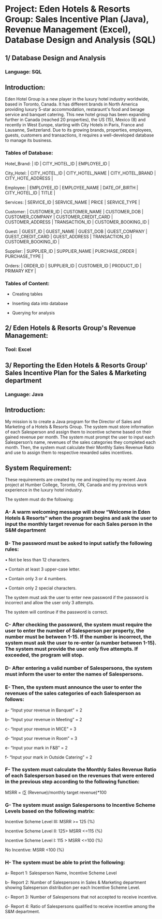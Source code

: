 # Project: Eden Hotels & Resorts Group: Sales Incentive Plan (Java), Revenue Management (Excel), Database Design and Analysis (SQL)


## 1/ Database Design and Analysis

### Language: SQL

## Introduction:

Eden Hotel Group is a new player in the luxury hotel industry worldwide, based in Toronto, Canada. It has different brands in North America providing luxury 5-star accommodation, restaraunt's food and berage service and banquet catering. This new hotel group has been expanding further in Canada (reached 20 properties), the US (15), Mexico (8) and recently in West Europe, starting with City Hotels in Paris, France and Lausanne, Switzerland. Due to its growing brands, properties, employees, guests, customers and transactions, it requires a well-developed database to manage its business.


### Tables of Database:

Hotel_Brand: | ID | CITY_HOTEL_ID | EMPLOYEE_ID |

City_Hotel: | CITY_HOTEL_ID | CITY_HOTEL_NAME | CITY_HOTEL_BRAND | CITY_HOTE_ADDRESS |

Employee: | EMPLOYEE_ID | EMPLOYEE_NAME | DATE_OF_BIRTH | CITY_HOTEL_ID | TITLE | 

Services: | SERVICE_ID | SERVICE_NAME | PRICE | SERVICE_TYPE | 

Customer: | CUSTOMER_ID | CUSTOMER_NAME | CUSTOMER_DOB | CUSTOMER_COMPANY | CUSTOMER_CREDIT_CARD | CUSTOMER_ADDRESS | TRANSACTION_ID | CUSTOMER_BOOKING_ID |

Guest: | GUEST_ID | GUEST_NAME | GUEST_DOB | GUEST_COMPANY | GUEST_CREDIT_CARD  | GUEST_ADDRESS | TRANSACTION_ID  | CUSTOMER_BOOKING_ID  |

Supplier: | SUPPLIER_ID  | SUPPLIER_NAME | PURCHASE_ORDER  | PURCHASE_TYPE | 

Orders: | ORDER_ID | SUPPLIER_ID | CUSTOMER_ID | PRODUCT_ID | PRIMARY KEY |

### Tables of Content:

- Creating tables

- Inserting data into database

- Querying for analysis

## 2/ Eden Hotels & Resorts Group's Revenue Management:

### Tool: Excel



## 3/ Reporting the Eden Hotels & Resorts Group' Sales Incentive Plan for the Sales & Marketing department

### Language: Java

## Introduction:

My mission is to create a Java program for the Director of Sales and Marketing of a Hotels & Resorts Group. The system must store information of each Salesperson and assign them to incentive scheme based on their gained revenue per month. The system must prompt the user to input each Salesperson’s name, revenues of the sales categories they completed each month. Then, the system must calculate their Monthly Sales Revenue Ratio and use to assign them to respective rewarded sales incentives.

## System Requirement:

These requirements are created by me and inspired by my recent Java project at Humber College, Toronto, ON, Canada and my previous work experience in the luxury hotel industry.

The system must do the following:

### A-	A warm welcoming message will show “Welcome in Eden Hotels & Resorts” when the program begins and ask the user to input the monthly target revenue for each Sales person in the S&M department


### B-	The password must be asked to input satisfy the following rules:

•	Not be less than 12 characters.

•	Contain at least 3 upper-case letter.

•	Contain only 3 or 4 numbers.

•	Contain only 2 special characters.

The system must ask the user to enter new password if the password is incorrect and allow the user only 3 attempts.

The system will continue if the password is correct.


### C-	After checking the password, the system must require the user to enter the number of Salesperson per property, the number must be between 1-15. If the number is incorrect, the system must ask the user to re-enter (a number between 1-15). The system must provide the user only five attempts. If exceeded, the program will stop.


### D-	 After entering a valid number of Salespersons, the system must inform the user to enter the names of Salespersons.


### E-	Then, the system must announce the user to enter the revenues of the sales categories of each Salesperson as follows:

a-	“Input your revenue in Banquet” = 2

b-	“Input your revenue in Meeting” = 2

c-	“Input your revenue in MICE” = 3 

d-	“Input your revenue in Room” = 3 

e-	“Input your mark in F&B” = 2 

f-   “Input your mark in Outside Catering” = 2


### F-	The system must calculate the Monthly Sales Revenue Ratio of each Salesperson based on the revenues that were entered in the previous step according to the following function:

MSRR = (∑ (Revenue)/monthly target revenue)*100


### G-	The system must assign Salespersons to Incentive Scheme Levels based on the following matrix:

Incentive Scheme Level III: MSRR >= 125 (%)

Incentive Scheme Level II: 125> MSRR <=115 (%)

Incentive Scheme Level I: 115 > MSRR <=100 (%)

No Incentive: MSRR <100 (%)


### H-	The system must be able to print the following:

a-	Report 1: Salesperson Name, Incentive Scheme Level

b-	Report 2: Number of Salespersons in Sales & Marketing department showing Salesperson distribution per each Incentive Scheme Level.

c-	Report 3: Number of Salespersons that not accepted to receive incentive.

d-	Report 4: Ratio of Salespersons qualified to receive incentive among the S&M department.
